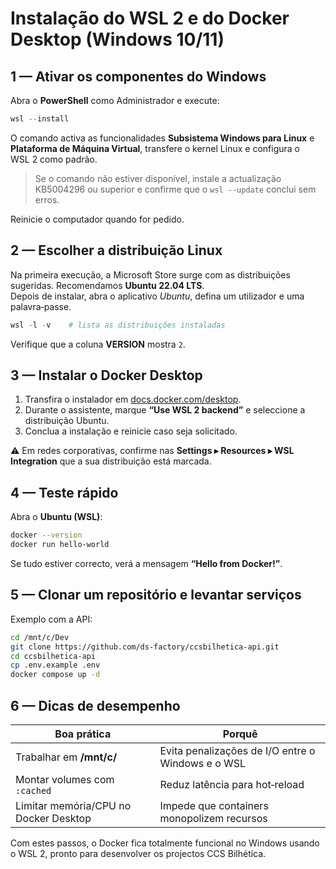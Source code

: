 # Instalação do WSL 2 e do Docker Desktop (Windows 10/11)

## 1 — Ativar os componentes do Windows

Abra o **PowerShell** como Administrador e execute:

```powershell
wsl --install
```

O comando activa as funcionalidades **Subsistema Windows para Linux** e **Plataforma de Máquina Virtual**, transfere o kernel Linux e configura o WSL 2 como padrão.

> Se o comando não estiver disponível, instale a actualização KB5004296 ou superior e confirme que o `wsl --update` conclui sem erros.

Reinicie o computador quando for pedido.

## 2 — Escolher a distribuição Linux

Na primeira execução, a Microsoft Store surge com as distribuições sugeridas. Recomendamos **Ubuntu 22.04 LTS**.  
Depois de instalar, abra o aplicativo *Ubuntu*, defina um utilizador e uma palavra‑passe.

```powershell
wsl -l -v    # lista as distribuições instaladas
```

Verifique que a coluna **VERSION** mostra `2`.

## 3 — Instalar o Docker Desktop

1. Transfira o instalador em [docs.docker.com/desktop](https://docs.docker.com/desktop/install/windows-install/).  
2. Durante o assistente, marque **“Use WSL 2 backend”** e seleccione a distribuição Ubuntu.  
3. Conclua a instalação e reinicie caso seja solicitado.

⚠️ Em redes corporativas, confirme nas **Settings ▸ Resources ▸ WSL Integration** que a sua distribuição está marcada.

## 4 — Teste rápido

Abra o **Ubuntu (WSL)**:

```bash
docker --version
docker run hello-world
```

Se tudo estiver correcto, verá a mensagem **“Hello from Docker!”**.

## 5 — Clonar um repositório e levantar serviços

Exemplo com a API:

```bash
cd /mnt/c/Dev
git clone https://github.com/ds-factory/ccsbilhetica-api.git
cd ccsbilhetica-api
cp .env.example .env
docker compose up -d
```

## 6 — Dicas de desempenho

| Boa prática | Porquê |
|-------------|--------|
| Trabalhar em **/mnt/c/** | Evita penalizações de I/O entre o Windows e o WSL   |
| Montar volumes com `:cached` | Reduz latência para hot‑reload                    |
| Limitar memória/CPU no Docker Desktop | Impede que containers monopolizem recursos |

Com estes passos, o Docker fica totalmente funcional no Windows usando o WSL 2, pronto para desenvolver os projectos CCS Bilhética.